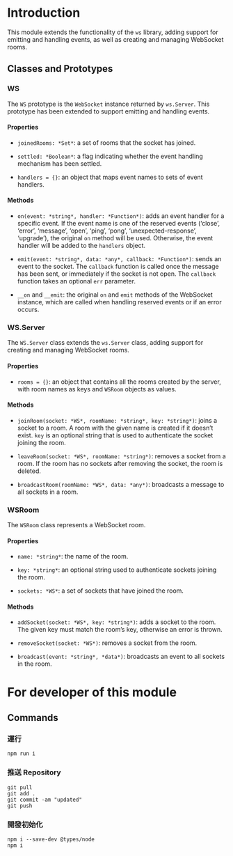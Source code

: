 
# Introduction

This module extends the functionality of the  `ws`  library, adding support for emitting and handling events, as well as creating and managing WebSocket rooms.

## Classes and Prototypes

### WS

The  `WS`  prototype is the  `WebSocket`  instance returned by  `ws.Server`. This prototype has been extended to support emitting and handling events.

#### Properties

-   `joinedRooms: *Set*`: a set of rooms that the socket has joined.
    
-   `settled: *Boolean*`: a flag indicating whether the event handling mechanism has been settled.
    
-   `handlers = {}`: an object that maps event names to sets of event handlers.
    

#### Methods

-   `on(event: *string*, handler: *Function*)`: adds an event handler for a specific event. If the event name is one of the reserved events (‘close’, ‘error’, ‘message’, ‘open’, ‘ping’, ‘pong’, ‘unexpected-response’, ‘upgrade’), the original  `on`  method will be used. Otherwise, the event handler will be added to the  `handlers`  object.
    
-   `emit(event: *string*, data: *any*, callback: *Function*)`: sends an event to the socket. The  `callback`  function is called once the message has been sent, or immediately if the socket is not open. The  `callback`  function takes an optional  `err`  parameter.
    
-   `__on`  and  `__emit`: the original  `on`  and  `emit`  methods of the WebSocket instance, which are called when handling reserved events or if an error occurs.
    

### WS.Server

The  `WS.Server`  class extends the  `ws.Server`  class, adding support for creating and managing WebSocket rooms.

#### Properties

-   `rooms = {}`: an object that contains all the rooms created by the server, with room names as keys and  `WSRoom`  objects as values.

#### Methods

-   `joinRoom(socket: *WS*, roomName: *string*, key: *string*)`: joins a socket to a room. A room with the given name is created if it doesn’t exist.  `key`  is an optional string that is used to authenticate the socket joining the room.
    
-   `leaveRoom(socket: *WS*, roomName: *string*)`: removes a socket from a room. If the room has no sockets after removing the socket, the room is deleted.
    
-   `broadcastRoom(roomName: *WS*, data: *any*)`: broadcasts a message to all sockets in a room.
    

### WSRoom

The  `WSRoom`  class represents a WebSocket room.

#### Properties

-   `name: *string*`: the name of the room.
    
-   `key: *string*`: an optional string used to authenticate sockets joining the room.
    
-   `sockets: *WS*`: a set of sockets that have joined the room.
    

#### Methods

-   `addSocket(socket: *WS*, key: *string*)`: adds a socket to the room. The given key must match the room’s key, otherwise an error is thrown.
    
-   `removeSocket(socket: *WS*)`: removes a socket from the room.
    
-   `broadcast(event: *string*, *data*)`: broadcasts an event to all sockets in the room.
    

# For developer of this module

## Commands

### 運行

```
npm run i

```

### 推送 Repository

```
git pull
git add .
git commit -am "updated"
git push

```

### 開發初始化

```
npm i --save-dev @types/node
npm i

```